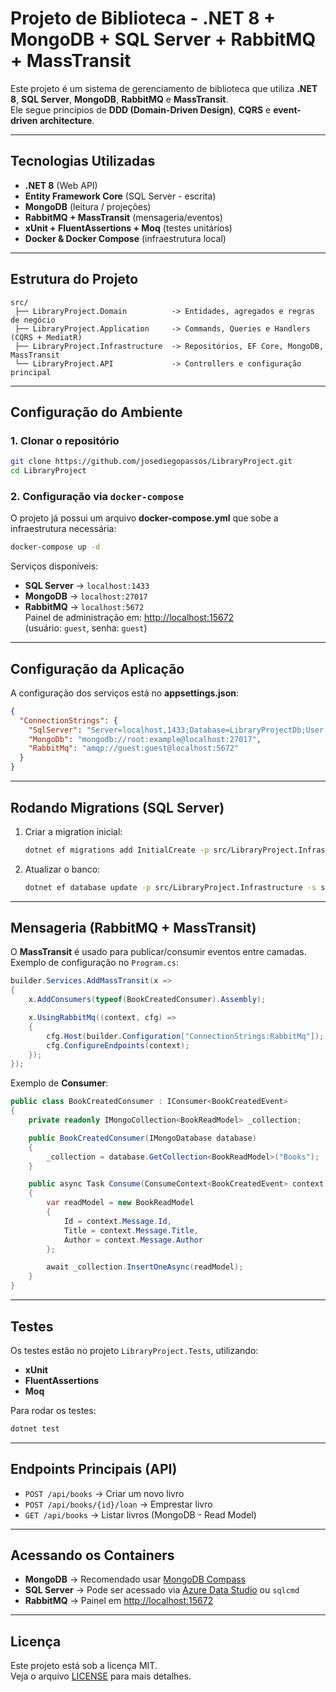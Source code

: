 
# Projeto de Biblioteca - .NET 8 + MongoDB + SQL Server + RabbitMQ + MassTransit

Este projeto é um sistema de gerenciamento de biblioteca que utiliza **.NET 8**, **SQL Server**, **MongoDB**, **RabbitMQ** e **MassTransit**.  
Ele segue princípios de **DDD (Domain-Driven Design)**, **CQRS** e **event-driven architecture**.

---

## Tecnologias Utilizadas

- **.NET 8** (Web API)
- **Entity Framework Core** (SQL Server - escrita)
- **MongoDB** (leitura / projeções)
- **RabbitMQ + MassTransit** (mensageria/eventos)
- **xUnit + FluentAssertions + Moq** (testes unitários)
- **Docker & Docker Compose** (infraestrutura local)

---

## Estrutura do Projeto

```
src/
 ├── LibraryProject.Domain          -> Entidades, agregados e regras de negócio
 ├── LibraryProject.Application     -> Commands, Queries e Handlers (CQRS + MediatR)
 ├── LibraryProject.Infrastructure  -> Repositórios, EF Core, MongoDB, MassTransit
 └── LibraryProject.API             -> Controllers e configuração principal
```

---

## Configuração do Ambiente

### 1. Clonar o repositório

```bash
git clone https://github.com/josediegopassos/LibraryProject.git
cd LibraryProject
```

### 2. Configuração via `docker-compose`

O projeto já possui um arquivo **docker-compose.yml** que sobe a infraestrutura necessária:

```bash
docker-compose up -d
```

Serviços disponíveis:
- **SQL Server** → `localhost:1433`
- **MongoDB** → `localhost:27017`
- **RabbitMQ** → `localhost:5672`  
  Painel de administração em: [http://localhost:15672](http://localhost:15672)  
  (usuário: `guest`, senha: `guest`)

---

## Configuração da Aplicação

A configuração dos serviços está no **appsettings.json**:

```json
{
  "ConnectionStrings": {
    "SqlServer": "Server=localhost,1433;Database=LibraryProjectDb;User Id=sa;Password=YourStrong!Passw0rd;TrustServerCertificate=True;",
    "MongoDb": "mongodb://root:example@localhost:27017",
    "RabbitMq": "amqp://guest:guest@localhost:5672"
  }
}
```

---

## Rodando Migrations (SQL Server)

1. Criar a migration inicial:
   ```bash
   dotnet ef migrations add InitialCreate -p src/LibraryProject.Infrastructure -s src/LibraryProject.API
   ```

2. Atualizar o banco:
   ```bash
   dotnet ef database update -p src/LibraryProject.Infrastructure -s src/LibraryProject.API
   ```

---

## Mensageria (RabbitMQ + MassTransit)

O **MassTransit** é usado para publicar/consumir eventos entre camadas.  
Exemplo de configuração no `Program.cs`:

```csharp
builder.Services.AddMassTransit(x =>
{
    x.AddConsumers(typeof(BookCreatedConsumer).Assembly);

    x.UsingRabbitMq((context, cfg) =>
    {
        cfg.Host(builder.Configuration["ConnectionStrings:RabbitMq"]);
        cfg.ConfigureEndpoints(context);
    });
});
```

Exemplo de **Consumer**:

```csharp
public class BookCreatedConsumer : IConsumer<BookCreatedEvent>
{
    private readonly IMongoCollection<BookReadModel> _collection;

    public BookCreatedConsumer(IMongoDatabase database)
    {
        _collection = database.GetCollection<BookReadModel>("Books");
    }

    public async Task Consume(ConsumeContext<BookCreatedEvent> context)
    {
        var readModel = new BookReadModel
        {
            Id = context.Message.Id,
            Title = context.Message.Title,
            Author = context.Message.Author
        };

        await _collection.InsertOneAsync(readModel);
    }
}
```

---

## Testes

Os testes estão no projeto `LibraryProject.Tests`, utilizando:

- **xUnit**
- **FluentAssertions**
- **Moq**

Para rodar os testes:

```bash
dotnet test
```

---

## Endpoints Principais (API)

- `POST /api/books` → Criar um novo livro
- `POST /api/books/{id}/loan` → Emprestar livro
- `GET /api/books` → Listar livros (MongoDB - Read Model)

---

## Acessando os Containers

- **MongoDB** → Recomendado usar [MongoDB Compass](https://www.mongodb.com/try/download/compass)  
- **SQL Server** → Pode ser acessado via [Azure Data Studio](https://azure.microsoft.com/en-us/products/data-studio) ou `sqlcmd`
- **RabbitMQ** → Painel em [http://localhost:15672](http://localhost:15672)

---

## Licença

Este projeto está sob a licença MIT.  
Veja o arquivo [LICENSE](LICENSE) para mais detalhes.
